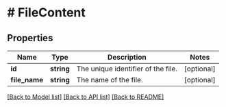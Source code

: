 # # FileContent

## Properties

Name | Type | Description | Notes
------------ | ------------- | ------------- | -------------
**id** | **string** | The unique identifier of the file. | [optional]
**file_name** | **string** | The name of the file. | [optional]

[[Back to Model list]](../../README.md#models) [[Back to API list]](../../README.md#endpoints) [[Back to README]](../../README.md)
